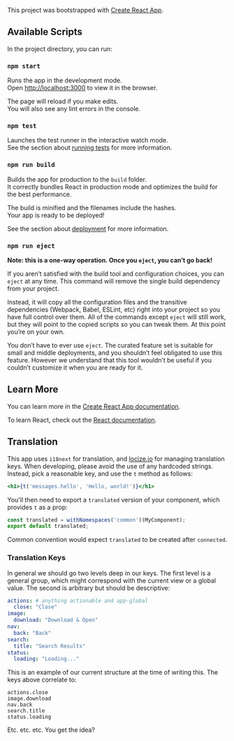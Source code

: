 This project was bootstrapped with [Create React App](https://github.com/facebook/create-react-app).

## Available Scripts

In the project directory, you can run:

### `npm start`

Runs the app in the development mode.<br>
Open [http://localhost:3000](http://localhost:3000) to view it in the browser.

The page will reload if you make edits.<br>
You will also see any lint errors in the console.

### `npm test`

Launches the test runner in the interactive watch mode.<br>
See the section about [running tests](https://facebook.github.io/create-react-app/docs/running-tests) for more information.

### `npm run build`

Builds the app for production to the `build` folder.<br>
It correctly bundles React in production mode and optimizes the build for the best performance.

The build is minified and the filenames include the hashes.<br>
Your app is ready to be deployed!

See the section about [deployment](https://facebook.github.io/create-react-app/docs/deployment) for more information.

### `npm run eject`

**Note: this is a one-way operation. Once you `eject`, you can’t go back!**

If you aren’t satisfied with the build tool and configuration choices, you can `eject` at any time. This command will remove the single build dependency from your project.

Instead, it will copy all the configuration files and the transitive dependencies (Webpack, Babel, ESLint, etc) right into your project so you have full control over them. All of the commands except `eject` will still work, but they will point to the copied scripts so you can tweak them. At this point you’re on your own.

You don’t have to ever use `eject`. The curated feature set is suitable for small and middle deployments, and you shouldn’t feel obligated to use this feature. However we understand that this tool wouldn’t be useful if you couldn’t customize it when you are ready for it.

## Learn More

You can learn more in the [Create React App documentation](https://facebook.github.io/create-react-app/docs/getting-started).

To learn React, check out the [React documentation](https://reactjs.org/).

## Translation

This app uses `i18next` for translation, and [locize.io](https://locize.io) for managing translation keys.
When developing, please avoid the use of any hardcoded strings. Instead, pick a reasonable key, and use the
`t` method as follows:

```jsx harmony
<h1>{t('messages.hello', 'Hello, world!')}</h1>
```

You'll then need to export a `translated` version of your component, which provides `t` as a prop:

```javascript
const translated = withNamespaces('common')(MyComponent);
export default translated;
```

Common convention would expect `translated` to be created after `connected`.

### Translation Keys

In general we should go two levels deep in our keys. The first level is a general group, which might
correspond with the current view or a global value. The second is arbitrary but should be descriptive:

```yaml
actions: # anything actionable and app-global 
  close: "Close"
image:
  download: "Download & Open"
nav:
  back: "Back"
search:
  title: "Search Results"
status:
  loading: "Loading..."
```

This is an example of our current structure at the time of writing this. The keys above correlate to:

```
actions.close
image.download
nav.back
search.title
status.loading
```

Etc. etc. etc. You get the idea?